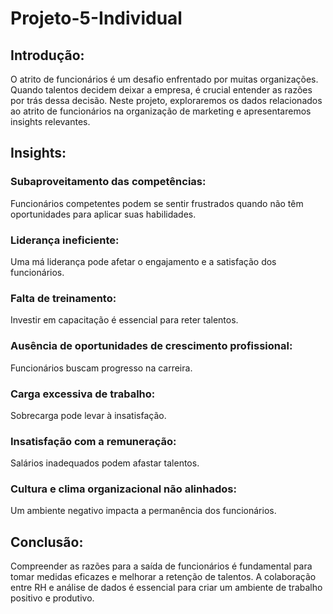 # Projeto-5-Individual

## Introdução:

O atrito de funcionários é um desafio enfrentado por muitas organizações. Quando talentos decidem deixar a empresa, é crucial entender as razões por trás dessa decisão. Neste projeto, exploraremos os dados relacionados ao atrito de funcionários na organização de marketing e apresentaremos insights relevantes.

## Insights:

### Subaproveitamento das competências:
Funcionários competentes podem se sentir frustrados quando não têm oportunidades para aplicar suas habilidades.

### Liderança ineficiente:
Uma má liderança pode afetar o engajamento e a satisfação dos funcionários.

### Falta de treinamento:
Investir em capacitação é essencial para reter talentos.

### Ausência de oportunidades de crescimento profissional:
Funcionários buscam progresso na carreira.

### Carga excessiva de trabalho:
Sobrecarga pode levar à insatisfação.

### Insatisfação com a remuneração:
Salários inadequados podem afastar talentos.

### Cultura e clima organizacional não alinhados:
Um ambiente negativo impacta a permanência dos funcionários.



## Conclusão:

Compreender as razões para a saída de funcionários é fundamental para tomar medidas eficazes e melhorar a retenção de talentos. A colaboração entre RH e análise de dados é essencial para criar um ambiente de trabalho positivo e produtivo.
